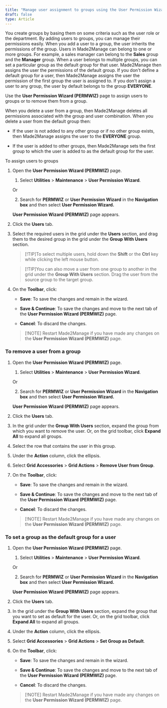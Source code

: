 ```yaml
---
title: "Manage user assignment to groups using the User Permission Wizard"
draft: false
type: Article
---
```


You create groups by basing them on some criteria such as the user role or the department. By adding users to groups, you can manage their permissions easily. When you add a user to a group, the user inherits the permissions of the group. Users in Made2Manage can belong to one or more groups. For example, a sales manager can belong to the **Sales** group and the **Manager** group. When a user belongs to multiple groups, you can set a particular group as the default group for that user. Made2Manage then assigns the user the permissions of the default group. If you don't define a default group for a user, then Made2Manage assigns the user the permission of the first group the user is assigned to. If you don't assign a user to any group, the user by default belongs to the group **EVERYONE**.

Use the **User Permission Wizard (PERMWIZ)** page to assign users to groups or to remove them from a group.

When you delete a user from a group, then Made2Manage deletes all permissions associated with the group and user combination. When you delete a user from the default group then:

- If the user is not added to any other group or if no other group exists, then Made2Manage assigns the user to the **EVERYONE** group.

- If the user is added to other groups, then Made2Manage sets the first group to which the user is added to as the default group for the user.

To assign users to groups

1. Open the **User Permission Wizard (PERMWIZ)** page.

    1. Select **Utilities** > **Maintenance** > **User Permission Wizard**.

    Or

    2. Search for **PERMWIZ** or **User Permission Wizard** in the **Navigation box** and then select **User Permission Wizard.**

    **User Permission Wizard (PERMWIZ)** page appears.

2. Click the **Users** tab.

3. Select the required users in the grid under the **Users** section, and drag them to the desired group in the grid under the **Group With Users** section.

    >[!TIP]To select multiple users, hold down the **Shift** or the **Ctrl** key while clicking the left mouse button.

    >[!TIP]You can also move a user from one group to another in the grid under the **Group With Users** section. Drag the user from the source group to the target group.

4. On the **Toolbar**, click:

    - **Save**: To save the changes and remain in the wizard.

    - **Save & Continue**: To save the changes and move to the next tab of the **User Permission Wizard (PERMWIZ)** page.

    - **Cancel**: To discard the changes.

    >[!NOTE] Restart Made2Manage if you have made any changes on the **User Permission Wizard (PERMWIZ)** page.

### To remove a user from a group

1. Open the **User Permission Wizard (PERMWIZ)** page.

    1. Select **Utilities** \> **Maintenance** \> **User Permission Wizard**.

    Or

    2. Search for **PERMWIZ** or **User Permission Wizard** in the **Navigation box** and then select **User Permission Wizard.**

    **User Permission Wizard (PERMWIZ)** page appears.

2. Click the **Users** tab.

3. In the grid under the **Group With Users** section, expand the group from which you want to remove the user. Or, on the grid toolbar, click **Expand All** to expand all groups.

4. Select the row that contains the user in this group.

5. Under the **Action** column, click the ellipsis.

6. Select **Grid Accessories** > **Grid Actions** > **Remove User from Group**.

7. On the **Toolbar**, click:

    - **Save**: To save the changes and remain in the wizard.

    - **Save & Continue**: To save the changes and move to the next tab of the **User Permission Wizard (PERMWIZ)** page.

    - **Cancel**: To discard the changes.

    >[!NOTE] Restart Made2Manage if you have made any changes on the **User Permission Wizard (PERMWIZ)** page.

### To set a group as the default group for a user

1. Open the **User Permission Wizard (PERMWIZ)** page.

    1. Select **Utilities** > **Maintenance** > **User Permission Wizard**.

    Or

    2. Search for **PERMWIZ** or **User Permission Wizard** in the **Navigation box** and then select **User Permission Wizard.**

    **User Permission Wizard (PERMWIZ)** page appears.

2. Click the **Users** tab.

3. In the grid under the **Group With Users** section, expand the group that you want to set as default for the user. Or, on the grid toolbar, click **Expand All** to expand all groups.

4. Under the **Action** column, click the ellipsis.

5. Select **Grid Accessories** > **Grid Actions** > **Set Group as Default**.

6. On the **Toolbar**, click:

    - **Save**: To save the changes and remain in the wizard.

    - **Save & Continue**: To save the changes and move to the next tab of the **User Permission Wizard (PERMWIZ)** page.

    - **Cancel**: To discard the changes.

    >[!NOTE] Restart Made2Manage if you have made any changes on the **User Permission Wizard (PERMWIZ)** page.